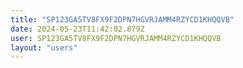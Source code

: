 ```yaml
---
title: "SP123GA5TV8FX9F2DPN7HGVRJAMM4RZYCD1KHQQVB"
date: 2024-05-23T11:42:02.879Z
user: SP123GA5TV8FX9F2DPN7HGVRJAMM4RZYCD1KHQQVB
layout: "users"
---
```

    